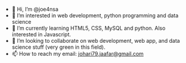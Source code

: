 - 👋 Hi, I’m @joe4nsa
- 👀 I’m interested in web development, python programming and data science
- 🌱 I’m currently learning HTML5, CSS, MySQL and python. Also interested in Javascript.
- 💞️ I’m looking to collaborate on web development, web app, and data science stuff (very green in this field).
- 📫 How to reach my email: johari79.jaafar@gmail.com

<!---
joe4nsa/joe4nsa is a ✨ special ✨ repository because its `README.md` (this file) appears on your GitHub profile.
You can click the Preview link to take a look at your changes.
--->

